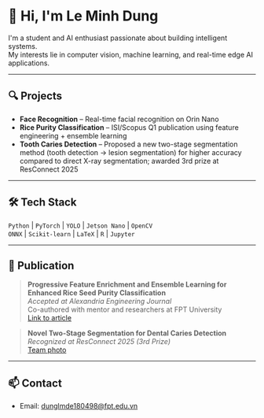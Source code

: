 # 👋 Hi, I'm Le Minh Dung

I'm a student and AI enthusiast passionate about building intelligent systems.  
My interests lie in computer vision, machine learning, and real-time edge AI applications.

---

## 🔍 Projects

-  **Face Recognition** – Real-time facial recognition on Orin Nano
-  **Rice Purity Classification** – ISI/Scopus Q1 publication using feature engineering + ensemble learning
-  **Tooth Caries Detection** – Proposed a new two-stage segmentation method (tooth detection → lesion segmentation) for higher accuracy compared to direct X-ray segmentation; awarded 3rd prize at ResConnect 2025
---

## 🛠 Tech Stack

`Python` | `PyTorch` | `YOLO` | `Jetson Nano` | `OpenCV`  
`ONNX` | `Scikit-learn` | `LaTeX` | `R` | `Jupyter`

---

## 📄 Publication

> **Progressive Feature Enrichment and Ensemble Learning for Enhanced Rice Seed Purity Classification**  
> _Accepted at Alexandria Engineering Journal_  
> Co-authored with mentor and researchers at FPT University  
> [Link to article](https://www.sciencedirect.com/science/article/pii/S1110016825009184)

> **Novel Two-Stage Segmentation for Dental Caries Detection**  
> _Recognized at ResConnect 2025 (3rd Prize)_  
> [Team photo](https://www.facebook.com/photo/?fbid=1140166298142361&set=a.479252194233778) 
---

## 📫 Contact

- Email: dunglmde180498@fpt.edu.vn

